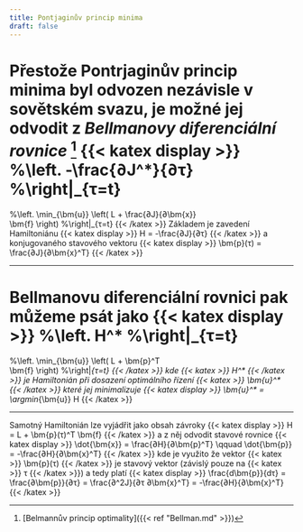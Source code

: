 ```yaml
---
title: Pontjaginův princip minima
draft: false
---
```


Přestože Pontrjaginův princip minima byl odvozen nezávisle v sovětském svazu, je možné jej odvodit z *Bellmanovy diferenciální rovnice* [^1]
{{< katex display >}}
%\left.
-\frac{∂J^*}{∂τ}
%\right|_{τ=t}
=
%\left.
\min_{\bm{u}} \left(
	L
	+
	\frac{∂J}{∂\bm{x}}	
	\bm{f}
\right)
%\right|_{τ=t}
{{< /katex >}}
Základem je zavedení Hamiltoniánu
{{< katex display >}}
H = -\frac{∂J}{∂τ}
{{< /katex >}}
a konjugovaného stavového vektoru
{{< katex display >}}
\bm{p}(τ) = \frac{∂J}{∂\bm{x}^T}
{{< /katex >}}

---

Bellmanovu diferenciální rovnici pak můžeme psát jako
{{< katex display >}}
%\left.
H^*
%\right|_{τ=t}
=
%\left.
\min_{\bm{u}} \left(
	L
	+
	\bm{p}^T	
	\bm{f}
\right)
%\right|_{τ=t}
{{< /katex >}}
kde {{< katex >}} H^* {{< /katex >}} je Hamiltonián při dosazení optimálního řízení {{< katex >}} \bm{u}^* {{< /katex >}} které jej minimalizuje
{{< katex display >}}
\bm{u}^* = \argmin_{\bm{u}} H
{{< /katex >}}

---

Samotný Hamiltonián lze vyjádřit jako obsah závroky
{{< katex display >}}
H = L + \bm{p}(τ)^T	\bm{f}
{{< /katex >}}
a z něj odvodit stavové rovnice
{{< katex display >}}
\dot{\bm{x}} = \frac{∂H}{∂\bm{p}^T}
\qquad 
\dot{\bm{p}} = -\frac{∂H}{∂\bm{x}^T}
{{< /katex >}}
kde je využito že vektor {{< katex >}} \bm{p}(τ) {{< /katex >}} je stavový vektor (závislý pouze na {{< katex >}} τ {{< /katex >}}) a tedy platí
{{< katex display >}}
\frac{d\bm{p}}{dτ} = \frac{∂\bm{p}}{∂τ} = \frac{∂^2J}{∂τ ∂\bm{x}^T} = -\frac{∂H}{∂\bm{x}^T}
{{< /katex >}}

[^1]: [Belmannův princip optimality]({{< ref "Bellman.md" >}})